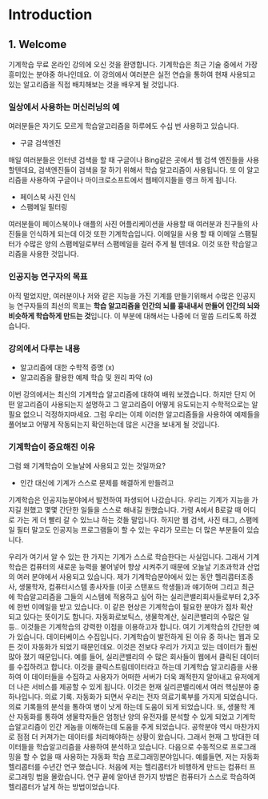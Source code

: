 # Introduction #

## 1. Welcome ##

기계학습 무료 온라인 강의에 오신 것을 환영합니다. 기계학습은 최근 기술 중에서 가장 흥미있는 분야중 하나인데요. 이 강의에서 여러분은 실전 연습을 통하여 현재 사용되고 있는 알고리즘을 직접 배치해보는 것을 배우게 될 것입니다. 

### 일상에서 사용하는 머신러닝의 예  ###

여러분들은 자기도 모르게 학습알고리즘을 하루에도 수십 번 사용하고 있습니다. 

+ 구글 검색엔진

매일 여러분들은 인터넷 검색을 할 때 구글이나 Bing같은 곳에서 웹 검색 엔진들을 사용할텐데요, 검색엔진들이 검색을 잘 하기 위해서 학습 알고리즘이 사용됩니다. 또 이 알고리즘을 사용하여 구글이나 마이크로소프트에서 웹페이지들을 랭크 하게 됩니다. 

+ 페이스북 사진 인식
+ 스팸메일 필터링

여러분들이 페이스북이나 애플의 사진 어플리케이션을 사용할 때 여러분과 친구들의 사진들을 인식하게 되는데 이것 또한 기계학습입니다. 이메일을 사용 할 때 이메일 스팸필터가 수많은 양의 스팸메일로부터 스팸메일을 걸러 주게 될 텐데요. 이것 또한 학습알고리즘을 사용한 것입니다. 

### 인공지능 연구자의 목표 ###

아직 멀었지만, 여러분이나 저와 같은 지능을 가진 기계를 만들기위해서 수많은 인공지능 연구자들의 최선의 목표는 **학습 알고리즘을 인간의 뇌를 흉내내서 만들어 인간의 뇌와 비슷하게 학습하게 만드는 것**입니다. 이 부분에 대해서는 나중에 더 말씀 드리도록 하겠습니다. 

### 강의에서 다루는 내용 ###

+ 알고리즘에 대한 수학적 증명 (x)
+ 알고리즘을 활용한 예제 학습 및 원리 파악 (o)

이번 강의에서는 최신의 기계학습 알고리즘에 대하여 배워 보겠습니다. 하지만 단지 어떤 알고리즘이 사용되는지 설명하고 그 알고리즘이 어떻게 유도되는지 수학적으로는 알 필요 없으니 걱정하지마세요. 그럼 우리는 이제 이러한 알고리즘들을 사용하여 예제들을 풀어보고 어떻게 작동되는지 확인하는데 많은 시간을 보내게 될 것입니다. 

### 기계학습이 중요해진 이유  ###

그럼 왜 기계학습이 오늘날에 사용되고 있는 것일까요?

+ 인간 대신에 기계가 스스로 문제를 해결하게 만들려고

기계학습은 인공지능분야에서 발전하여 파생되어 나갔습니다. 우리는 기계가 지능을 가지길 원했고 몇몇 간단한 일들을 스스로 해내길 원했습니다. 가령 A에서 B로갈 때 어디로 가는 게 더 빨리 갈 수 있느냐 하는 것들 말입니다. 하지만 웹 검색, 사진 태그, 스팸메일 필터 말고도 인공지능 프로그램들이 할 수 있는 우리가 모르는 더 많은 부분들이 있습니다. 

우리가 여기서 알 수 있는 한 가지는 기계가 스스로 학습한다는 사실입니다. 그래서 기계학습은 컴퓨터의 새로운 능력을 불어넣어 향상 시켜주기 때문에 오늘날 기초과학과 산업의 여러 분야에서 사용되고 있습니다. 제가 기계학습분야에서 있는 동안 헬리콥터조종사, 생물학자, 컴퓨터시스템 종사자들 (이곳 스탠포드 학생들)과 얘기하며 그리고 최근에 학습알고리즘을 그들의 시스템에 적용하고 싶어 하는 실리콘밸리회사들로부터 2,3주에 한번 이메일을 받고 있습니다. 이 같은 현상은 기계학습이 필요한 분야가 점차 확산 되고 있다는 뜻이기도 합니다. 자동화로보틱스, 생물학계산, 실리콘밸리의 수많은 일 등.. 이것들은 기계학습의 강력한 이점을 이용하고자 합니다. 여기 기계학습의 간단한 예가 있습니다. 데이터베이스 수집입니다. 기계학습이 발전하게 된 이유 중 하나는 웹과 모든 것이 자동화가 되었기 때문인데요. 이것은 전보다 우리가 가지고 있는 데이터가 훨씬 많아 졌기 때문입니다. 예를 들어, 실리콘밸리의 수 많은 회사들이 웹에서 클릭된 데이터를 수집하려고 합니다. 이것을 클릭스트림데이터라고 하는데 기계학습 알고리즘을 사용하여 이 데이터들을 수집하고 사용자가 어떠한 서버가 더욱 쾌적한지 알아내고 유저에게 더 나은 서비스를 제공할 수 있게 됩니다. 이것은 현재 실리콘밸리에서 여러 핵심분야 중 하나입니다. 의료 기록. 자동화가 되면서 우리는 전자 의료기록부를 가지게 되었습니다. 의료 기록들의 분석을 통하여 병이 낫게 하는데 도움이 되게 되었습니다. 또, 생물학 계산 자동화를 통하여 생물학자들은 엄청난 양의 유전자를 분석할 수 있게 되었고 기계학습알고리즘이 인간 게놈을 이해하는데 도움을 주게 되었습니다. 공학분야 역시 마찬가지로 점점 더 커져가는 데이터를 처리해야하는 상황이 왔습니다. 그래서 현재 그 방대한 데이터들을 학습알고리즘을 사용하여 분석하고 있습니다. 다음으로 수동적으로 프로그래밍을 할 수 없을 때 사용하는 자동화 학습 프로그래밍분야입니다. 예를들면, 저는 자동화 헬리콥터를 수년간 연구 했습니다. 처음에 저는 헬리콥터가 비행하게 만드는 컴퓨터 프로그래밍 법을 몰랐습니다. 연구 끝에 알아낸 한가지 방법은 컴퓨터가 스스로 학습하여 헬리콥터가 날게 하는 방법이었습니다. 